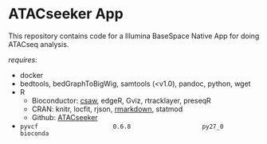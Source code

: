 # ATACseeker App #

This repository contains code for a Illumina BaseSpace Native App for doing ATACseq analysis.

*requires*: 
* docker 
* bedtools, bedGraphToBigWig, samtools (<v1.0), pandoc, python, wget
* R
    * Bioconductor:  [csaw](http://bioconductor.org/packages/release/bioc/html/csaw.html), edgeR, Gviz, rtracklayer, preseqR 
    * CRAN: knitr, locfit, rjson, [rmarkdown](https://cran.r-project.org/web/packages/rmarkdown/index.html), statmod
    * Github: [ATACseeker](https://github.com/RamsinghLab/ATACseeker) 
* `pyvcf                     0.6.8                    py27_0    bioconda`
